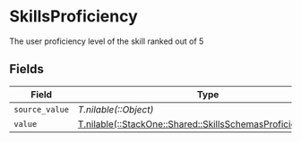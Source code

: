 # SkillsProficiency

The user proficiency level of the skill ranked out of 5


## Fields

| Field                                                                                                                | Type                                                                                                                 | Required                                                                                                             | Description                                                                                                          |
| -------------------------------------------------------------------------------------------------------------------- | -------------------------------------------------------------------------------------------------------------------- | -------------------------------------------------------------------------------------------------------------------- | -------------------------------------------------------------------------------------------------------------------- |
| `source_value`                                                                                                       | *T.nilable(::Object)*                                                                                                | :heavy_minus_sign:                                                                                                   | N/A                                                                                                                  |
| `value`                                                                                                              | [T.nilable(::StackOne::Shared::SkillsSchemasProficiencyValue)](../../models/shared/skillsschemasproficiencyvalue.md) | :heavy_minus_sign:                                                                                                   | N/A                                                                                                                  |